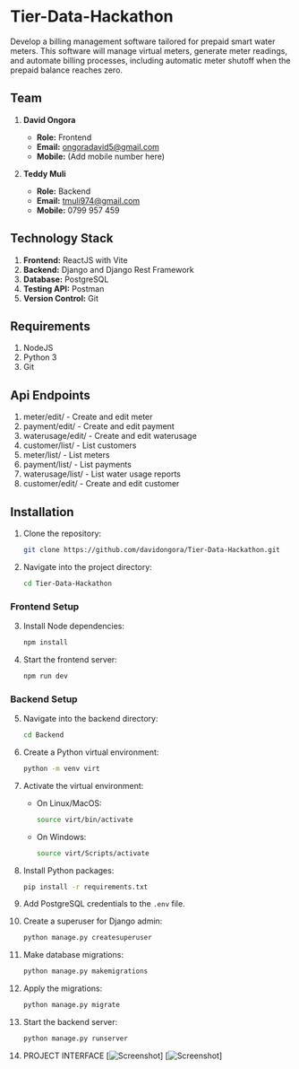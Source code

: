 # Tier-Data-Hackathon

Develop a billing management software tailored for prepaid smart water meters. This software will manage virtual meters, generate meter readings, and automate billing processes, including automatic meter shutoff when the prepaid balance reaches zero.

## Team

1. **David Ongora**
   - **Role:** Frontend
   - **Email:** [ongoradavid5@gmail.com](mailto:ongoradavid5@gmail.com)
   - **Mobile:** (Add mobile number here)

2. **Teddy Muli**
   - **Role:** Backend
   - **Email:** [tmuli974@gmail.com](mailto:tmuli974@gmail.com)
   - **Mobile:** 0799 957 459

## Technology Stack

1. **Frontend:** ReactJS with Vite
2. **Backend:** Django and Django Rest Framework
3. **Database:** PostgreSQL
4. **Testing API:** Postman
5. **Version Control:** Git

## Requirements

1. NodeJS
2. Python 3
3. Git

## Api Endpoints

  1. meter/edit/ - Create and edit meter
  2. payment/edit/ - Create and edit payment
  3. waterusage/edit/ - Create and edit waterusage
  4. customer/list/ - List customers
  5. meter/list/ - List meters
  6. payment/list/ - List payments
  7. waterusage/list/ - List water usage reports
  8. customer/edit/ - Create and edit customer

## Installation

1. Clone the repository:
    ```bash
    git clone https://github.com/davidongora/Tier-Data-Hackathon.git
    ```

2. Navigate into the project directory:
    ```bash
    cd Tier-Data-Hackathon
    ```

### Frontend Setup

3. Install Node dependencies:
    ```bash
    npm install
    ```

4. Start the frontend server:
    ```bash
    npm run dev
    ```

### Backend Setup

5. Navigate into the backend directory:
    ```bash
    cd Backend
    ```

6. Create a Python virtual environment:
    ```bash
    python -m venv virt
    ```

7. Activate the virtual environment:
    - On Linux/MacOS:
        ```bash
        source virt/bin/activate
        ```
    - On Windows:
        ```bash
        source virt/Scripts/activate
        ```

8. Install Python packages:
    ```bash
    pip install -r requirements.txt
    ```

9. Add PostgreSQL credentials to the `.env` file.

10. Create a superuser for Django admin:
    ```bash
    python manage.py createsuperuser
    ```

11. Make database migrations:
    ```bash
    python manage.py makemigrations
    ```

12. Apply the migrations:
    ```bash
    python manage.py migrate
    ```

13. Start the backend server:
    ```bash
    python manage.py runserver
    ```
14. PROJECT INTERFACE
[![Screenshot]([https://example.com/image.png](https://github.com/davidongora/Tier-Data-Hackathon/blob/main/images/Screenshot%20from%202024-06-08%2021-16-03.png))]
[![Screenshot]([[https://example.com/image.png](https://github.com/davidongora/Tier-Data-Hackathon/blob/main/images/Screenshot%20from%202024-06-08%2021-16-03.png](https://github.com/davidongora/Tier-Data-Hackathon/blob/main/images/Screenshot%20from%202024-06-09%2017-54-54.png)))]
